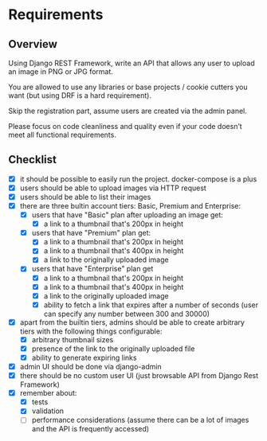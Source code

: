 # Requirements

## Overview

Using Django REST Framework, write an API that allows any user to upload an image in PNG or JPG format.

You are allowed to use any libraries or base projects / cookie cutters you want (but using DRF is a hard requirement).

Skip the registration part, assume users are created via the admin panel.

Please focus on code cleanliness and quality even if your code doesn’t meet all functional requirements.


## Checklist

- [x] it should be possible to easily run the project. docker-compose is a plus
- [x] users should be able to upload images via HTTP request
- [x] users should be able to list their images
- [x] there are three bultin account tiers: Basic, Premium and Enterprise:
    - [x] users that have "Basic" plan after uploading an image get:
        - [x] a link to a thumbnail that's 200px in height
    - [x] users that have "Premium" plan get:
        - [x] a link to a thumbnail that's 200px in height
        - [x] a link to a thumbnail that's 400px in height
        - [x] a link to the originally uploaded image
    - [x] users that have "Enterprise" plan get
        - [x] a link to a thumbnail that's 200px in height
        - [x] a link to a thumbnail that's 400px in height
        - [x] a link to the originally uploaded image
        - [x] ability to fetch a link that expires after a number of seconds (user can specify any number between 300 and 30000)
- [x] apart from the builtin tiers, admins should be able to create arbitrary tiers with the following things configurable:
    - [x] arbitrary thumbnail sizes
    - [x] presence of the link to the originally uploaded file
    - [x] ability to generate expiring links
- [x] admin UI should be done via django-admin
- [x] there should be no custom user UI (just browsable API from Django Rest Framework)
- [x] remember about:
    - [x] tests
    - [x] validation
    - [ ] performance considerations (assume there can be a lot of images and the API is frequently accessed)
